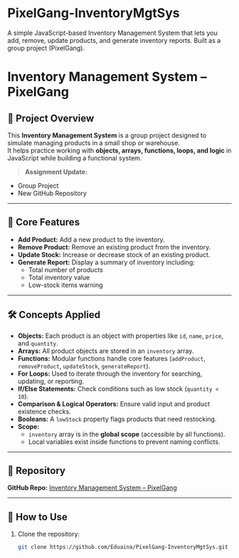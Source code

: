 # PixelGang-InventoryMgtSys
A simple JavaScript-based Inventory Management System that lets you add, remove, update products, and generate inventory reports. Built as a group project (PixelGang).


# Inventory Management System – PixelGang  

## 📌 Project Overview  
This **Inventory Management System** is a group project designed to simulate managing products in a small shop or warehouse.  
It helps practice working with **objects, arrays, functions, loops, and logic** in JavaScript while building a functional system.  

> **Assignment Update:**  
- Group Project  
- New GitHub Repository   

---

## 🚀 Core Features  
- **Add Product:** Add a new product to the inventory.  
- **Remove Product:** Remove an existing product from the inventory.  
- **Update Stock:** Increase or decrease stock of an existing product.  
- **Generate Report:** Display a summary of inventory including:  
  - Total number of products  
  - Total inventory value  
  - Low-stock items warning  

---

## 🛠️ Concepts Applied  
- **Objects:** Each product is an object with properties like `id`, `name`, `price`, and `quantity`.  
- **Arrays:** All product objects are stored in an `inventory` array.  
- **Functions:** Modular functions handle core features (`addProduct`, `removeProduct`, `updateStock`, `generateReport`).  
- **For Loops:** Used to iterate through the inventory for searching, updating, or reporting.  
- **If/Else Statements:** Check conditions such as low stock (`quantity < 10`).  
- **Comparison & Logical Operators:** Ensure valid input and product existence checks.  
- **Booleans:** A `lowStock` property flags products that need restocking.  
- **Scope:**  
  - `inventory` array is in the **global scope** (accessible by all functions).  
  - Local variables exist inside functions to prevent naming conflicts.  

---

## 📂 Repository  
**GitHub Repo:** [Inventory Management System – PixelGang](https://github.com/Eduaina/PixelGang-InventoryMgtSys) 

---

## 📖 How to Use  
1. Clone the repository:  
   ```bash
   git clone https://github.com/Eduaina/PixelGang-InventoryMgtSys.git
